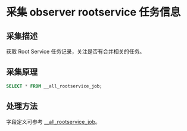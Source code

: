 # 采集 observer rootservice 任务信息

## 采集描述

获取 Root Service 任务记录，关注是否有合并相关的任务。

## 采集原理

```sql
SELECT * FROM __all_rootservice_job;
```

## 处理方法

字段定义可参考 [__all_rootservice_job](https://www.oceanbase.com/docs/enterprise-oceanbase-database-cn-1000000000008730)。
